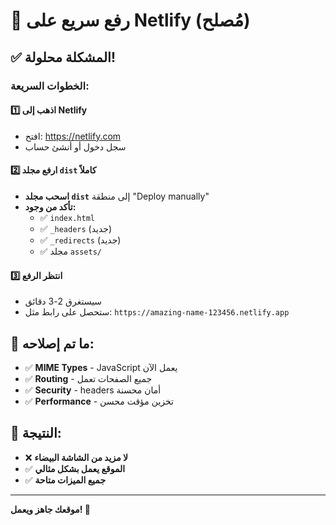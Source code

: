 # 🚀 رفع سريع على Netlify (مُصلح)

## ✅ المشكلة محلولة!

### الخطوات السريعة:

#### 1️⃣ اذهب إلى Netlify
- افتح: https://netlify.com
- سجل دخول أو أنشئ حساب

#### 2️⃣ ارفع مجلد `dist` كاملاً
- **اسحب مجلد `dist`** إلى منطقة "Deploy manually"
- **تأكد من وجود:**
  - ✅ `index.html`
  - ✅ `_headers` (جديد)
  - ✅ `_redirects` (جديد)
  - ✅ مجلد `assets/`

#### 3️⃣ انتظر الرفع
- سيستغرق 2-3 دقائق
- ستحصل على رابط مثل: `https://amazing-name-123456.netlify.app`

## 🔧 ما تم إصلاحه:
- ✅ **MIME Types** - JavaScript يعمل الآن
- ✅ **Routing** - جميع الصفحات تعمل
- ✅ **Security** - headers أمان محسنة
- ✅ **Performance** - تخزين مؤقت محسن

## 🎯 النتيجة:
- ❌ **لا مزيد من الشاشة البيضاء**
- ✅ **الموقع يعمل بشكل مثالي**
- ✅ **جميع الميزات متاحة**

---
**موقعك جاهز ويعمل! 🎉**




